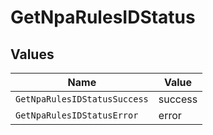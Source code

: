 # GetNpaRulesIDStatus


## Values

| Name                         | Value                        |
| ---------------------------- | ---------------------------- |
| `GetNpaRulesIDStatusSuccess` | success                      |
| `GetNpaRulesIDStatusError`   | error                        |